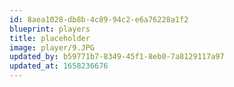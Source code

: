 ```yaml
---
id: 8aea1028-db8b-4c89-94c2-e6a76228a1f2
blueprint: players
title: placeholder
image: player/9.JPG
updated_by: b59771b7-8349-45f1-8eb0-7a8129117a97
updated_at: 1658236676
---
```

